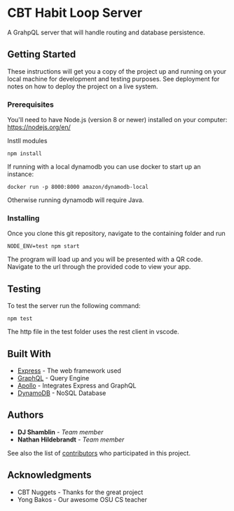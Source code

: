 # CBT Habit Loop Server

A GrahpQL server that will handle routing and database persistence.

## Getting Started

These instructions will get you a copy of the project up and running on your local machine for development and testing purposes. See deployment for notes on how to deploy the project on a live system.

### Prerequisites

You'll need to have Node.js (version 8 or newer) installed on your computer:
https://nodejs.org/en/

Instll modules

```
npm install
```

If running with a local dynamodb you can use docker to start up an instance:

```
docker run -p 8000:8000 amazon/dynamodb-local
```

Otherwise running dynamodb will require Java.

### Installing

Once you clone this git repository, navigate to the containing folder and run

```
NODE_ENV=test npm start
```

The program will load up and you will be presented with a QR code.
Navigate to the url through the provided code to view your app.

## Testing

To test the server run the following command:

```
npm test
```

The http file in the test folder uses the rest client in vscode. 

## Built With

* [Express](https://expressjs.com/) - The web framework used
* [GraphQL](https://graphql.org/) - Query Engine
* [Apollo](https://github.com/apollographql/apollo-server/tree/master/packages/apollo-server-express) - Integrates Express and GraphQL
* [DynamoDB](https://aws.amazon.com/dynamodb/) - NoSQL Database

## Authors

* **DJ Shamblin** - *Team member* 
* **Nathan Hildebrandt** - *Team member*

See also the list of [contributors](https://github.com/osu-cascades/habit-loop/graphs/contributors) who participated in this project.

## Acknowledgments

* CBT Nuggets - Thanks for the great project
* Yong Bakos - Our awesome OSU CS teacher
